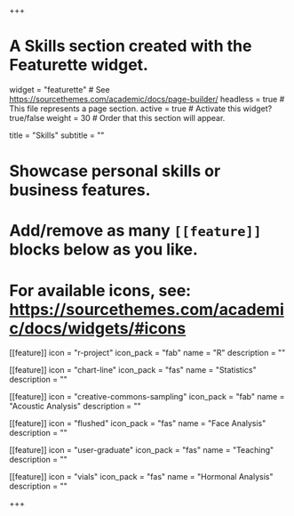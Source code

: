 +++
# A Skills section created with the Featurette widget.
widget = "featurette"  # See https://sourcethemes.com/academic/docs/page-builder/
headless = true  # This file represents a page section.
active = true  # Activate this widget? true/false
weight = 30  # Order that this section will appear.

title = "Skills"
subtitle = ""

# Showcase personal skills or business features.
# 
# Add/remove as many `[[feature]]` blocks below as you like.
# 
# For available icons, see: https://sourcethemes.com/academic/docs/widgets/#icons

[[feature]]
  icon = "r-project"
  icon_pack = "fab"
  name = "R"
  description = ""
  
[[feature]]
  icon = "chart-line"
  icon_pack = "fas"
  name = "Statistics"
  description = ""  
  
[[feature]]
  icon = "creative-commons-sampling"
  icon_pack = "fab"
  name = "Acoustic Analysis"
  description = ""

[[feature]]
  icon = "flushed"
  icon_pack = "fas"
  name = "Face Analysis"
  description = ""  
  
[[feature]]
  icon = "user-graduate"
  icon_pack = "fas"
  name = "Teaching"
  description = "" 

[[feature]]
  icon = "vials"
  icon_pack = "fas"
  name = "Hormonal Analysis"
  description = ""

+++

